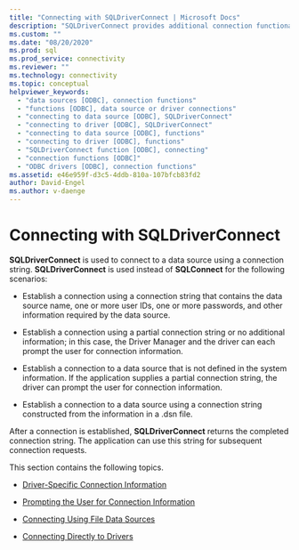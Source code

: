 ```yaml
---
title: "Connecting with SQLDriverConnect | Microsoft Docs"
description: "SQLDriverConnect provides additional connection functionality over SQLConnect, including options to prompt the user for more information."
ms.custom: ""
ms.date: "08/20/2020"
ms.prod: sql
ms.prod_service: connectivity
ms.reviewer: ""
ms.technology: connectivity
ms.topic: conceptual
helpviewer_keywords: 
  - "data sources [ODBC], connection functions"
  - "functions [ODBC], data source or driver connections"
  - "connecting to data source [ODBC], SQLDriverConnect"
  - "connecting to driver [ODBC], SQLDriverConnect"
  - "connecting to data source [ODBC], functions"
  - "connecting to driver [ODBC], functions"
  - "SQLDriverConnect function [ODBC], connecting"
  - "connection functions [ODBC]"
  - "ODBC drivers [ODBC], connection functions"
ms.assetid: e46e959f-d3c5-4ddb-810a-107bfcb83fd2
author: David-Engel
ms.author: v-daenge
---
```

# Connecting with SQLDriverConnect

**SQLDriverConnect** is used to connect to a data source using a connection string. **SQLDriverConnect** is used instead of **SQLConnect** for the following scenarios:  
  
- Establish a connection using a connection string that contains the data source name, one or more user IDs, one or more passwords, and other information required by the data source.  
  
- Establish a connection using a partial connection string or no additional information; in this case, the Driver Manager and the driver can each prompt the user for connection information.  
  
- Establish a connection to a data source that is not defined in the system information. If the application supplies a partial connection string, the driver can prompt the user for connection information.  
  
- Establish a connection to a data source using a connection string constructed from the information in a .dsn file.  
  
After a connection is established, **SQLDriverConnect** returns the completed connection string. The application can use this string for subsequent connection requests.

This section contains the following topics.  
  
- [Driver-Specific Connection Information](driver-specific-connection-information.md)  
  
- [Prompting the User for Connection Information](prompting-the-user-for-connection-information.md)  
  
- [Connecting Using File Data Sources](connecting-using-file-data-sources.md)  
  
- [Connecting Directly to Drivers](connecting-directly-to-drivers.md)
